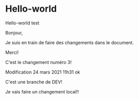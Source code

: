 # Hello-world
Hello-world test

Bonjour,

Je suis en train de faire des changements dans le document.

Merci!

C'est le changement numéro 3!

Modification 24 mars 2021 11h31 ok

C'est une branche de DEV!

Je vais faire un changement local!!